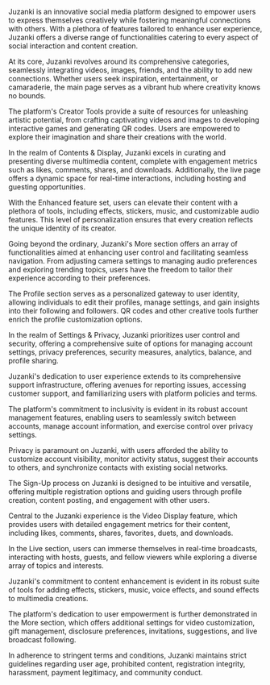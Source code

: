 Juzanki is an innovative social media platform designed to empower users to express themselves creatively while fostering meaningful connections with others. With a plethora of features tailored to enhance user experience, Juzanki offers a diverse range of functionalities catering to every aspect of social interaction and content creation.

At its core, Juzanki revolves around its comprehensive categories, seamlessly integrating videos, images, friends, and the ability to add new connections. Whether users seek inspiration, entertainment, or camaraderie, the main page serves as a vibrant hub where creativity knows no bounds.

The platform's Creator Tools provide a suite of resources for unleashing artistic potential, from crafting captivating videos and images to developing interactive games and generating QR codes. Users are empowered to explore their imagination and share their creations with the world.

In the realm of Contents & Display, Juzanki excels in curating and presenting diverse multimedia content, complete with engagement metrics such as likes, comments, shares, and downloads. Additionally, the live page offers a dynamic space for real-time interactions, including hosting and guesting opportunities.

With the Enhanced feature set, users can elevate their content with a plethora of tools, including effects, stickers, music, and customizable audio features. This level of personalization ensures that every creation reflects the unique identity of its creator.

Going beyond the ordinary, Juzanki's More section offers an array of functionalities aimed at enhancing user control and facilitating seamless navigation. From adjusting camera settings to managing audio preferences and exploring trending topics, users have the freedom to tailor their experience according to their preferences.

The Profile section serves as a personalized gateway to user identity, allowing individuals to edit their profiles, manage settings, and gain insights into their following and followers. QR codes and other creative tools further enrich the profile customization options.

In the realm of Settings & Privacy, Juzanki prioritizes user control and security, offering a comprehensive suite of options for managing account settings, privacy preferences, security measures, analytics, balance, and profile sharing.

Juzanki's dedication to user experience extends to its comprehensive support infrastructure, offering avenues for reporting issues, accessing customer support, and familiarizing users with platform policies and terms.

The platform's commitment to inclusivity is evident in its robust account management features, enabling users to seamlessly switch between accounts, manage account information, and exercise control over privacy settings.

Privacy is paramount on Juzanki, with users afforded the ability to customize account visibility, monitor activity status, suggest their accounts to others, and synchronize contacts with existing social networks.

The Sign-Up process on Juzanki is designed to be intuitive and versatile, offering multiple registration options and guiding users through profile creation, content posting, and engagement with other users.

Central to the Juzanki experience is the Video Display feature, which provides users with detailed engagement metrics for their content, including likes, comments, shares, favorites, duets, and downloads.

In the Live section, users can immerse themselves in real-time broadcasts, interacting with hosts, guests, and fellow viewers while exploring a diverse array of topics and interests.

Juzanki's commitment to content enhancement is evident in its robust suite of tools for adding effects, stickers, music, voice effects, and sound effects to multimedia creations.

The platform's dedication to user empowerment is further demonstrated in the More section, which offers additional settings for video customization, gift management, disclosure preferences, invitations, suggestions, and live broadcast following.

In adherence to stringent terms and conditions, Juzanki maintains strict guidelines regarding user age, prohibited content, registration integrity, harassment, payment legitimacy, and community conduct.
